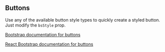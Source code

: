 ## Buttons

Use any of the available button style types to quickly create a styled button. Just modify the `bsStyle` prop.

[Bootstrap documentation for buttons][bootstrap docs]

[React Bootstrap documentation for buttons][react docs]


[bootstrap docs]: http://getbootstrap.com/css/#buttons
[react docs]: http://react-bootstrap.github.io/components.html#buttons
